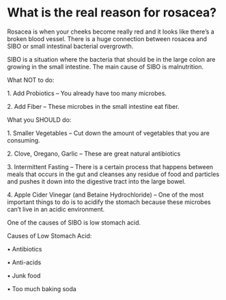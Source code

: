 # What is the real reason for rosacea?

Rosacea is when your cheeks become really red and it looks like there’s a broken blood vessel. There is a huge connection between rosacea and SIBO or small intestinal bacterial overgrowth.

SIBO is a situation where the bacteria that should be in the large colon are growing in the small intestine. The main cause of SIBO is malnutrition.

What NOT to do:

1\. Add Probiotics – You already have too many microbes.

2\. Add Fiber – These microbes in the small intestine eat fiber.

What you SHOULD do:

1\. Smaller Vegetables – Cut down the amount of vegetables that you are consuming.

2\. Clove, Oregano, Garlic – These are great natural antibiotics

3\. Intermittent Fasting – There is a certain process that happens between meals that occurs in the gut and cleanses any residue of food and particles and pushes it down into the digestive tract into the large bowel.

4\. Apple Cider Vinegar (and Betaine Hydrochloride) – One of the most important things to do is to acidify the stomach because these microbes can’t live in an acidic environment.

One of the causes of SIBO is low stomach acid.

Causes of Low Stomach Acid:

• Antibiotics

• Anti-acids

• Junk food

• Too much baking soda